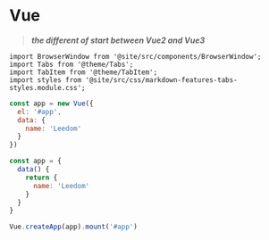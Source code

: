 # Vue
>***the different of start between Vue2 and Vue3***

```mdx-code-block
import BrowserWindow from '@site/src/components/BrowserWindow';
import Tabs from '@theme/Tabs';
import TabItem from '@theme/TabItem';
import styles from '@site/src/css/markdown-features-tabs-styles.module.css';
```

<BrowserWindow>
<Tabs>
<TabItem value="Vue2" label="Vue2">

```js
const app = new Vue({
  el: '#app',
  data: {
    name: 'Leedom'
  }
})
```

</TabItem>

<TabItem value="Vue3" label="Vue3">

```js
const app = {
  data() {
    return {
      name: 'Leedom'
    }
  }
}

Vue.createApp(app).mount('#app')
```

</TabItem>
</Tabs>
</BrowserWindow>

